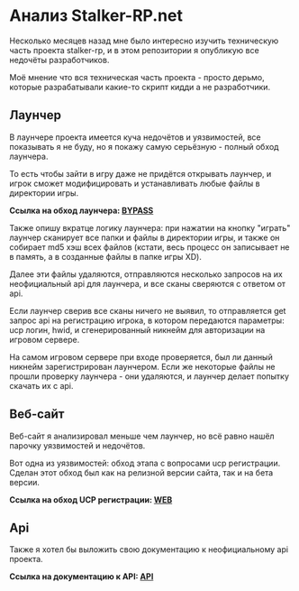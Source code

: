 # Анализ Stalker-RP.net
Несколько месяцев назад мне было интересно изучить техническую часть проекта stalker-rp, и в этом репозитории я опубликую все недочёты разработчиков.

Моё мнение что вся техническая часть проекта - просто дерьмо, которые разрабатывали какие-то скрипт кидди а не разработчики.

## Лаунчер
В лаунчере проекта имеется куча недочётов и уязвимостей, все показывать я не буду, но я покажу самую серьёзную - полный обход лаунчера.

То есть чтобы зайти в игру даже не придётся открывать лаунчер, и игрок сможет модифицировать и устанавливать любые файлы в директории игры.

**Ссылка на обход лаунчера: [BYPASS](https://github.com/atorisen/stalker-rp-analysis/blob/main/launcher/bypass.py)**

Также опишу вкратце логику лаунчера: при нажатии на кнопку "играть" лаунчер сканирует все папки и файлы в директории игры, и также он собирает md5 хэш всех файлов (кстати, весь процесс он записывает не в память, а в созданные файлы в папке игры XD).

Далее эти файлы удаляются, отправляются несколько запросов на их неофициальный api для лаунчера, и все сканы сверяются с ответом от api.

Если лаунчер сверив все сканы ничего не выявил, то отправляется get запрос api на регистрацию игрока, в котором передаются параметры: ucp логин, hwid, и сгенерированный никнейм для авторизации на игровом сервере.

На самом игровом сервере при входе проверяется, был ли данный никнейм зарегистрирован лаунчером. Если же некоторые файлы не прошли проверку лаунчера - они удаляются, и лаунчер делает попытку скачать их с api.

## Веб-сайт
Веб-сайт я анализировал меньше чем лаунчер, но всё равно нашёл парочку уязвимостей и недочётов.

Вот одна из уязвимостей: обход этапа с вопросами ucp регистрации. Сделан этот обход был как на релизной версии сайта, так и на бета версии.

**Ссылка на обход UCP регистрации: [WEB](https://github.com/atorisen/stalker-rp-analysis/tree/main/web)**

## Api
Также я хотел бы выложить свою документацию к неофициальному api проекта.

**Ссылка на документацию к API: [API](https://github.com/atorisen/stalker-rp-analysis/blob/main/API.md)**
